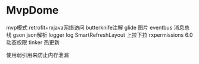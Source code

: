 # MvpDome
mvp模式
retrofit+rxjava网络访问
butterknife注解
glide 图片
eventbus 消息总线
gson json解析
logger log
SmartRefreshLayout 上拉下拉
rxpermissions 6.0 动态权限
tinker 热更新

使用弱引用来防止内存泄漏

